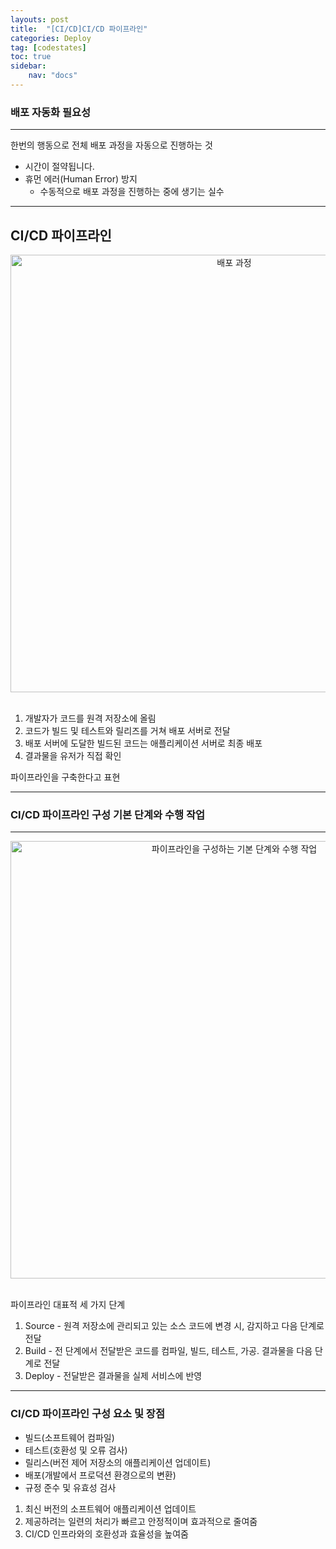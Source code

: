 ```yaml
---
layouts: post
title:  "[CI/CD]CI/CD 파이프라인"
categories: Deploy
tag: [codestates]
toc: true
sidebar:
    nav: "docs"
---
```


### 배포 자동화 필요성
---

한번의 행동으로 전체 배포 과정을 자동으로 진행하는 것

- 시간이 절약됩니다.
- 휴먼 에러(Human Error) 방지
  - 수동적으로 배포 과정을 진행하는 중에 생기는 실수

---

## CI/CD 파이프라인

<html>
    <div style ="text-align:center">
        <img src= "https://user-images.githubusercontent.com/58800295/195053601-3fbd0363-c47e-4bb8-821d-f47205b12021.png" alt="배포 과정" width="700" height="700">
    </div>
</html><br/>

1. 개발자가 코드를 원격 저장소에 올림
2. 코드가 빌드 및 테스트와 릴리즈를 거쳐 배포 서버로 전달
3. 배포 서버에 도달한 빌드된 코드는 애플리케이션 서버로 최종 배포
4. 결과물을 유저가 직접 확인

파이프라인을 구축한다고 표현

---

### CI/CD 파이프라인 구성 기본 단계와 수행 작업
---

<html>
    <div style ="text-align:center">
        <img src= "https://s3.ap-northeast-2.amazonaws.com/urclass-images/HoOJ0FHkL-1621330144336.png" alt="파이프라인을 구성하는 기본 단계와 수행 작업" width="700" height="700">
    </div>
</html><br/>

파이프라인 대표적 세 가지 단계

1. Source - 원격 저장소에 관리되고 있는 소스 코드에 변경 시, 감지하고 다음 단계로 전달
2. Build - 전 단계에서 전달받은 코드를 컴파일, 빌드, 테스트, 가공. 결과물을 다음 단계로 전달
3. Deploy - 전달받은 결과물을 실제 서비스에 반영

---

### CI/CD 파이프라인 구성 요소 및 장점

- 빌드(소프트웨어 컴파일)
- 테스트(호환성 및 오류 검사)
- 릴리스(버전 제어 저장소의 애플리케이션 업데이트)
- 배포(개발에서 프로덕션 환경으로의 변환)
- 규정 준수 및 유효성 검사

1. 최신 버전의 소프트웨어 애플리케이션 업데이트
2. 제공하려는 일련의 처리가 빠르고 안정적이며 효과적으로 줄여줌 
3. CI/CD 인프라와의 호환성과 효율성을 높여줌

